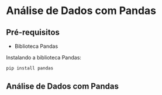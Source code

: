 # Análise de Dados com Pandas

## Pré-requisitos

- Biblioteca Pandas

Instalando a biblioteca Pandas:

~~~bash
pip install pandas
~~~

## Análise de Dados com Pandas

~~~python

~~~
